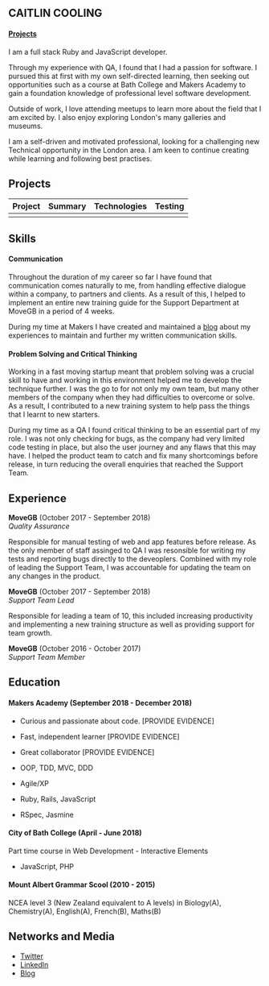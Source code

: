 ## CAITLIN COOLING
#### [Projects](#projects)
I am a full stack Ruby and JavaScript developer.

Through my experience with QA, I found that I had a passion for software. I pursued this at first with my own self-directed learning, then seeking out opportunities such as a course at Bath College and Makers Academy to gain a foundation knowledge of professional level software development. 

Outside of work, I love attending meetups to learn more about the field that I am excited by. I also enjoy exploring London's many galleries and museums. 

I am a self-driven and motivated professional, looking for a challenging new Technical opportunity in the London area. I am keen to continue creating while learning and following best practises.

## Projects
|Project | Summary  |Technologies | Testing |
|--------|:--------:| :----------:| -------:|
|        |          |             |         |

## Skills

#### Communication

Throughout the duration of my career so far I have found that communication comes naturally to me, from handling effective dialogue within a company, to partners and clients. As a result of this, I helped to implement an entire new training guide for the Support Department at MoveGB in a period of 4 weeks. 

During my time at Makers I have created and maintained a [blog](https://caitlincooling.wordpress.com/) about my experiences to maintain and further my written communication skills.

#### Problem Solving and Critical Thinking

Working in a fast moving startup meant that problem solving was a crucial skill to have and working in this environment helped me to develop the technique further. I was the go to for not only my own team, but many other members of the company when they had difficulties to overcome or solve. As a result, I contributed to a new training system to help pass the things that I learnt to new starters.

During my time as a QA I found critical thinking to be an essential part of my role. I was not only checking for bugs, as the company had very limited code testing in place, but also the user journey and any flaws that this may have. I helped the product team to catch and fix many shortcomings before release, in turn reducing the overall enquiries that reached the Support Team.

## Experience

**MoveGB** (October 2017 - September 2018)    
*Quality Assurance* 

Responsible for manual testing of web and app features before release. As the only member of staff assinged to QA I was resonsible for writing my tests and reporting bugs directly to the deveoplers. Combined with my role of leading the Support Team, I was accountable for updating the team on any changes in the product.

**MoveGB** (October 2017 - September 2018)    
*Support Team Lead* 

Responsible for leading a team of 10, this included increasing productivity and implementing a new training structure as well as providing support for team growth. 

**MoveGB** (October 2016 - October 2017)    
*Support Team Member*

## Education

#### Makers Academy (September 2018 - December 2018)

- Curious and passionate about code. [PROVIDE EVIDENCE]
- Fast, independent learner [PROVIDE EVIDENCE]
- Great collaborator [PROVIDE EVIDENCE]

- OOP, TDD, MVC, DDD
- Agile/XP
- Ruby, Rails, JavaScript
- RSpec, Jasmine

#### City of Bath College (April - June 2018)

Part time course in Web Development - Interactive Elements
- JavaScript, PHP

#### Mount Albert Grammar Scool (2010 - 2015)

NCEA level 3 (New Zealand equivalent to A levels) in Biology(A), Chemistry(A), English(A), French(B),  Maths(B)


## Networks and Media
- [Twitter](https://twitter.com/CaitlinCooling)
- [LinkedIn](https://www.linkedin.com/in/caitlin-cooling-366470171/)
- [Blog](https://caitlincooling.wordpress.com/)
